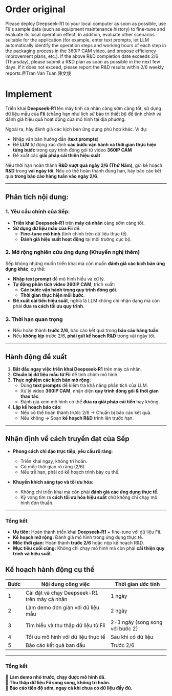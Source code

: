# Order original
Please deploy Deepseek-R1 to your local computer as soon as possible, use Fii's sample data (such as equipment maintenance history) to fine-tune and evaluate its local operation effect. In addition, evaluate other scenarios suitable for the application (for example, enter text prompts, let LLM automatically identify the operation steps and working hours of each step in the packaging process in the 360IP CAM video, and propose efficiency improvement plans, etc.). If the above R&D completion date exceeds 2/6 (Thursday), please submit a R&D plan as soon as possible in the next few days. If it does not exceed, please report the R&D results within 2/6 weekly reports.@Tran Van Tuan 陳文俊 

# **Implement**

Triển khai **Deepseek-R1** lên máy tính cá nhân càng sớm càng tốt, sử dụng dữ liệu mẫu của **Fii** (chẳng hạn như lịch sử bảo trì thiết bị) để tinh chỉnh và đánh giá hiệu quả hoạt động của mô hình tại địa phương.  

Ngoài ra, hãy đánh giá các kịch bản ứng dụng phù hợp khác. Ví dụ:  
- Nhập văn bản hướng dẫn (**text prompts**)  
- Để **LLM** tự động xác định **các bước vận hành và thời gian thực hiện từng bước** trong quy trình đóng gói từ video **360IP CAM**  
- Đề xuất các **giải pháp cải thiện hiệu suất**  

Nếu thời hạn hoàn thành **R&D vượt quá ngày 2/6 (Thứ Năm)**, gửi kế hoạch **R&D** trong **vài ngày tới**. Nếu có thể hoàn thành đúng hạn, hãy báo cáo kết quả **trong báo cáo hàng tuần vào ngày 2/6**.  

---

## **Phân tích nội dung:**

### **1. Yêu cầu chính của Sếp:**
- **Triển khai Deepseek-R1** trên **máy cá nhân** càng sớm càng tốt.
- **Sử dụng dữ liệu mẫu của Fii** để:
  - **Fine-tune mô hình** (tinh chỉnh trên dữ liệu thực tế).
  - **Đánh giá hiệu suất hoạt động** tại môi trường cục bộ.

### **2. Mở rộng nghiên cứu ứng dụng (Khuyến nghị thêm)**
Sếp không những muốn triển khai mà còn muốn **đánh giá các kịch bản ứng dụng khác**, cụ thể:
- **Nhập text prompt** để mô hình hiểu và xử lý.
- **Tự động phân tích video 360IP CAM**, trích xuất:
  - **Các bước vận hành trong quy trình đóng gói**.
  - **Thời gian thực hiện mỗi bước**.
- **Đề xuất cải tiến hiệu suất**, nghĩa là LLM không chỉ nhận dạng mà còn phải **đưa ra cách tối ưu quy trình**.

### **3. Thời hạn quan trọng**
- Nếu hoàn thành **trước 2/6**, báo cáo kết quả trong **báo cáo hàng tuần**.
- Nếu **không kịp** trước 2/6, **phải gửi kế hoạch R&D** trong vài ngày tới.

---

## **Hành động đề xuất**
1. **Bắt đầu ngay việc triển khai Deepseek-R1** trên máy cá nhân.
2. **Chuẩn bị dữ liệu mẫu từ Fii** để tinh chỉnh mô hình.
3. **Thực nghiệm các kịch bản mở rộng**:
   - Dùng **text prompts** để kiểm tra khả năng phân tích của LLM.
   - Xử lý video **360IP CAM**, nhận diện **quy trình đóng gói & thời gian thao tác**.
   - Đánh giá xem mô hình có thể **đưa ra giải pháp cải tiến** hay không.
4. **Lập kế hoạch báo cáo**:
   - Nếu có thể hoàn thành trước 2/6 → Chuẩn bị báo cáo kết quả.
   - Nếu không → Soạn **kế hoạch R&D** trình lên trước hạn.

---

## **Nhận định về cách truyền đạt của Sếp**
- **Phong cách chỉ đạo trực tiếp, yêu cầu rõ ràng**:
  - Triển khai ngay, không trì hoãn.
  - Có mốc thời gian rõ ràng (2/6).
  - Nếu trễ hạn, phải có kế hoạch trình bày cụ thể.
  
- **Khuyến khích sáng tạo và tối ưu hóa**:
  - Không chỉ triển khai mà còn phải **đánh giá các ứng dụng thực tế**.
  - Kỳ vọng tìm ra **cách tối ưu hóa hiệu suất** chứ không chỉ chạy mô hình đơn thuần.

---

### **Tổng kết**
- **Ưu tiên:** Hoàn thành triển khai **Deepseek-R1** + fine-tune với dữ liệu Fii.
- **Kế hoạch mở rộng:** Đánh giá mô hình trong ứng dụng thực tế.
- **Mốc thời gian:** Hoàn thành **trước 2/6** hoặc nộp kế hoạch R&D.
- **Mục tiêu cuối cùng:** Không chỉ chạy mô hình mà còn phải **cải thiện quy trình và hiệu suất**.

## Kế hoạch hành động cụ thể
| Bước | Nội dung công việc | Thời gian ước tính |
|------|------------------|----------------|
| 1 | Cài đặt và chạy Deepseek-R1 trên máy cá nhân | 1 ngày |
| 2 | Làm demo đơn giản với dữ liệu mẫu | 2 ngày |
| 3 | Tìm hiểu và thu thập dữ liệu từ Fii | 2-3 ngày (song song với bước 2) |
| 4 | Tối ưu mô hình với dữ liệu thực tế | Sau khi có dữ liệu |
| 5 | Báo cáo kết quả ban đầu | Trước 2/6 |

---

### **Tổng kết**
🔹 **Làm demo nhỏ trước, chạy được mô hình đã.**  
🔹 **Thu thập dữ liệu Fii song song, không trì hoãn.**  
🔹 **Báo cáo tiến độ sớm, ngay cả khi chưa có dữ liệu đầy đủ.**  
